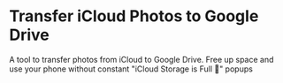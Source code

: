 # Transfer iCloud Photos to Google Drive
 A tool to transfer photos from iCloud to Google Drive. Free up space and use your phone without constant "iCloud Storage is Full 🤪" popups
